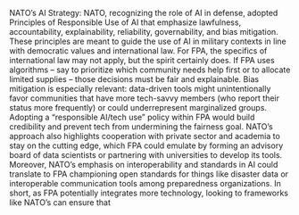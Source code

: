 NATO’s AI Strategy: NATO, recognizing the role of AI in defense, adopted Principles of Responsible Use of AI that emphasize lawfulness, accountability, explainability, reliability, governability, and bias mitigation. These principles are meant to guide the use of AI in military contexts in line with democratic values and international law. For FPA, the specifics of international law may not apply, but the spirit certainly does. If FPA uses algorithms – say to prioritize which community needs help first or to allocate limited supplies – those decisions must be fair and explainable. Bias mitigation is especially relevant: data-driven tools might unintentionally favor communities that have more tech-savvy members (who report their status more frequently) or could underrepresent marginalized groups. Adopting a “responsible AI/tech use” policy within FPA would build credibility and prevent tech from undermining the fairness goal. NATO’s approach also highlights cooperation with private sector and academia to stay on the cutting edge, which FPA could emulate by forming an advisory board of data scientists or partnering with universities to develop its tools. Moreover, NATO’s emphasis on interoperability and standards in AI could translate to FPA championing open standards for things like disaster data or interoperable communication tools among preparedness organizations. In short, as FPA potentially integrates more technology, looking to frameworks like NATO’s can ensure that